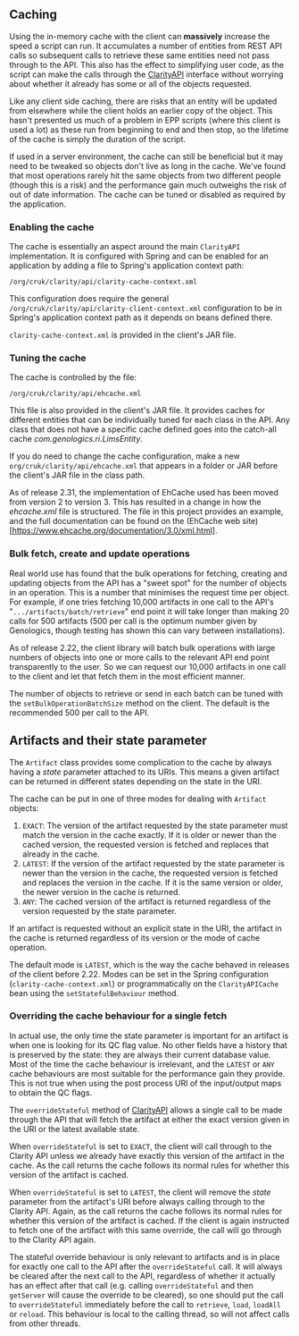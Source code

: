 ## Caching

Using the in-memory cache with the client can **massively** increase
the speed a script can run. It accumulates a number of entities from REST API
calls so subsequent calls to retrieve these same entities need not pass through
to the API. This also has the effect to simplifying user code, as the script
can make the calls through the
[ClarityAPI](apidocs/org.cruk.clarity.api/org/cruk/clarity/api/ClarityAPI.html)
interface without worrying
about whether it already has some or all of the objects requested.

Like any client side caching, there are risks that an entity will be updated
from elsewhere while the client holds an earlier copy of the object. This
hasn't presented us much of a problem in EPP scripts (where this client is
used a lot) as these run from beginning to end and then stop, so the lifetime
of the cache is simply the duration of the script.

If used in a server environment, the cache can still be beneficial but it
may need to be tweaked so objects don't live as long in the cache. We've found
that most operations rarely hit the same objects from two different people
(though this is a risk) and the performance gain much outweighs the risk of
out of date information. The cache can be tuned or disabled as required by
the application.

### Enabling the cache

The cache is essentially an aspect around the main `ClarityAPI`
implementation. It is configured with Spring and can be enabled for an
application by adding a file to Spring's application context path:

```
/org/cruk/clarity/api/clarity-cache-context.xml
```

This configuration does require the general
`/org/cruk/clarity/api/clarity-client-context.xml` configuration
to be in Spring's application context path as it depends on beans defined
there.

`clarity-cache-context.xml` is provided in the client's JAR file.

### Tuning the cache

The cache is controlled by the file:

```
/org/cruk/clarity/api/ehcache.xml
```

This file is also provided in the client's JAR file. It provides caches
for different entities that can be individually tuned for each class in
the API. Any class that does not have a specific cache defined goes into
the catch-all cache _com.genologics.ri.LimsEntity_.

  If you do need to change the cache configuration, make a new
`org/cruk/clarity/api/ehcache.xml` that appears in a folder or JAR
before the client's JAR file in the class path.

As of release 2.31, the implementation of EhCache used has been moved
from version 2 to version 3. This has resulted in a change in how the
_ehcache.xml_ file is structured. The file in this project provides an
example, and the full documentation can be found on the
(EhCache web site)[https://www.ehcache.org/documentation/3.0/xml.html].

### Bulk fetch, create and update operations

Real world use has found that the bulk operations for fetching, creating
and updating objects from the API has a "sweet spot" for the number of objects
in an operation. This is a number that minimises the request time per object.
For example, if one tries fetching 10,000 artifacts in one call to the
API's "`.../artifacts/batch/retrieve`" end point it will take longer than
making 20 calls for 500 artifacts (500 per call is the optimum number given
by Genologics, though testing has shown this can vary between installations).

As of release 2.22, the client library will batch bulk operations with
large numbers of objects into one or more calls to the relevant API end point
transparently to the user. So we can request our 10,000 artifacts in one call
to the client and let that fetch them in the most efficient manner.

The number of objects to retrieve or send in each batch can be tuned
with the `setBulkOperationBatchSize` method on the client. The default
is the recommended 500 per call to the API.

## Artifacts and their state parameter

The `Artifact` class provides some complication to the cache by
always having a _state_ parameter attached to its URIs. This means a given
artifact can be returned in different states depending on the state in the
URI.

The cache can be put in one of three modes for dealing with `Artifact` objects:

1. `EXACT`: The version of the artifact requested by the state
parameter must match the version in the cache exactly. If it is older or
newer than the cached version, the requested version is fetched and replaces
that already in the cache.
2. `LATEST`: If the version of the artifact requested by the state
parameter is newer than the version in the cache, the requested version is
fetched and replaces the version in the cache. If it is the same version or
older, the newer version in the cache is returned.
3. `ANY`: The cached version of the artifact is returned regardless
of the version requested by the state parameter.

If an artifact is requested without an explicit state in the URI, the
artifact in the cache is returned regardless of its version or the mode of
cache operation.

The default mode is `LATEST`, which is the way the cache behaved in
releases of the client before 2.22. Modes can be set in the Spring
configuration (`clarity-cache-context.xml`) or programmatically on
the `ClarityAPICache` bean using the `setStatefulBehaviour` method.

### Overriding the cache behaviour for a single fetch

In actual use, the only time the state parameter is important for an
artifact is when one is looking for its QC flag value. No other fields have
a history that is preserved by the state: they are always their current database
value. Most of the time the cache behaviour is irrelevant, and the `LATEST`
or `ANY` cache behaviours are most suitable for the performance gain they
provide. This is not true when using the post process URI of the input/output
maps to obtain the QC flags.

The `overrideStateful` method of [ClarityAPI](apidocs/org.cruk.clarity.api/org/cruk/clarity/api/ClarityAPI.html)
allows a single call to be made through the API that will
fetch the artifact at either the exact version given in the URI or the latest
available state.

When `overrideStateful` is set to `EXACT`, the client will call
through to the Clarity API unless we already have exactly this version of the
artifact in the cache. As the call returns the cache follows its normal rules
for whether this version of the artifact is cached.

When `overrideStateful` is set to `LATEST`, the client will remove
the _state_ parameter from the artifact's URI before always calling through
to the Clarity API. Again, as the call returns the cache follows its normal rules
for whether this version of the artifact is cached. If the client is again
instructed to fetch one of the artifact with this same override, the call will
go through to the Clarity API again.

The stateful override behaviour is only relevant to artifacts and is in place for
exactly one call to the API after the `overrideStateful` call. It will
always be cleared after the next call to the API, regardless of whether it
actually has an effect after that call (e.g. calling `overrideStateful`
and then `getServer` will cause the override to be cleared), so one
should put the call to `overrideStateful` immediately before the call to
`retrieve`, `load`, `loadAll` or `reload`. This behaviour is
local to the calling thread, so will not affect calls from other threads.
